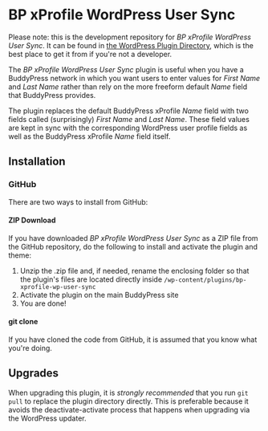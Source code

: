 BP xProfile WordPress User Sync
===============================

Please note: this is the development repository for *BP xProfile WordPress User Sync*. It can be found in [the WordPress Plugin Directory](https://wordpress.org/plugins/bp-xprofile-wp-user-sync/), which is the best place to get it from if you're not a developer.

The *BP xProfile WordPress User Sync* plugin is useful when you have a BuddyPress network in which you want users to enter values for *First Name* and *Last Name* rather than rely on the more freeform default *Name* field that BuddyPress provides.

The plugin replaces the default BuddyPress xProfile *Name* field with two fields called (surprisingly) *First Name* and *Last Name*. These field values are kept in sync with the corresponding WordPress user profile fields as well as the BuddyPress xProfile *Name* field itself.

## Installation ##

### GitHub ###

There are two ways to install from GitHub:

#### ZIP Download ####

If you have downloaded *BP xProfile WordPress User Sync* as a ZIP file from the GitHub repository, do the following to install and activate the plugin and theme:

1. Unzip the .zip file and, if needed, rename the enclosing folder so that the plugin's files are located directly inside `/wp-content/plugins/bp-xprofile-wp-user-sync`
2. Activate the plugin on the main BuddyPress site
3. You are done!

#### git clone ####

If you have cloned the code from GitHub, it is assumed that you know what you're doing.

## Upgrades ##

When upgrading this plugin, it is *strongly recommended* that you run `git pull` to replace the plugin directory directly. This is preferable because it avoids the deactivate-activate process that happens when upgrading via the WordPress updater.
